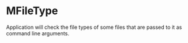 # MFileType
Application will check the file types of some files that are passed to it as command line arguments.
